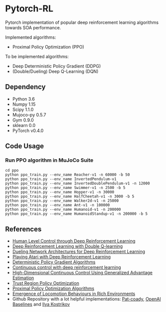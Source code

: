 # Pytorch-RL
Pytorch implementation of popular deep reinforcement learning algorithms towards SOA performance.

Implemented algorithms:
* Proximal Policy Optimization (PPO)

To be implemented algorithms:
* Deep Deterministic Policy Gradient (DDPG)
* (Double/Dueling) Deep Q-Learning (DQN)

## Dependency
* Python 3.6
* Numpy 1.15
* Scipy 1.1.0
* Mujoco-py 0.5.7
* Gym 0.9.0
* sklearn 0.0
* PyTorch v0.4.0

## Code Usage
### Run PPO algorithm in MuJoCo Suite
```
cd ppo
python ppo_train.py --env_name Reacher-v1 -n 60000 -b 50
python ppo_train.py --env_name InvertedPendulum-v1
python ppo_train.py --env_name InvertedDoublePendulum-v1 -n 12000
python ppo_train.py --env_name Swimmer-v1 -n 2500 -b 5
python ppo_train.py --env_name Hopper-v1 -n 30000
python ppo_train.py --env_name HalfCheetah-v1 -n 3000 -b 5
python ppo_train.py --env_name Walker2d-v1 -n 25000
python ppo_train.py --env_name Ant-v1 -n 100000
python ppo_train.py --env_name Humanoid-v1 -n 200000
python ppo_train.py --env_name HumanoidStandup-v1 -n 200000 -b 5
```

## References
* [Human Level Control through Deep Reinforcement Learning](https://www.nature.com/nature/journal/v518/n7540/full/nature14236.html)
* [Deep Reinforcement Learning with Double Q-learning](https://arxiv.org/abs/1509.06461)
* [Dueling Network Architectures for Deep Reinforcement Learning](https://arxiv.org/abs/1511.06581)
* [Playing Atari with Deep Reinforcement Learning](https://arxiv.org/abs/1312.5602)
* [Deterministic Policy Gradient Algorithms](http://proceedings.mlr.press/v32/silver14.pdf)
* [Continuous control with deep reinforcement learning](https://arxiv.org/abs/1509.02971)
* [High-Dimensional Continuous Control Using Generalized Advantage Estimation](https://arxiv.org/abs/1506.02438)
* [Trust Region Policy Optimization](https://arxiv.org/abs/1502.05477)
* [Proximal Policy Optimization Algorithms](https://arxiv.org/abs/1707.06347)
* [Emergence of Locomotion Behaviours in Rich Environments](https://arxiv.org/abs/1707.02286)
* Github Repository with a lot helpful implementations: [Pat-coady](https://github.com/pat-coady/trpo), [OpenAI Baselines](https://github.com/openai/baselines) and [Ilya Kostrikov](https://github.com/ikostrikov/pytorch-a2c-ppo-acktr)

